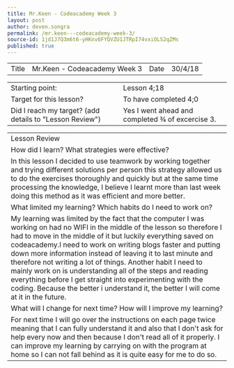```yaml
---
title: Mr.Keen - Codeacademy Week 3
layout: post
author: deven.songra
permalink: /mr.keen---codeacademy-week-3/
source-id: 1jd1J7Q3m6t6-yHKnv6FYQVZU1JTRpI74vxiOLS2qZMs
published: true
---
```

<table>
  <tr>
    <td>Title</td>
    <td>Mr.Keen - Codeacademy Week 3</td>
    <td>Date</td>
    <td>30/4/18</td>
  </tr>
</table>


<table>
  <tr>
    <td>Starting point:</td>
    <td>Lesson 4;18</td>
  </tr>
  <tr>
    <td>Target for this lesson?</td>
    <td>To have completed 4;0</td>
  </tr>
  <tr>
    <td>Did I reach my target? 
(add details to "Lesson Review")</td>
    <td> Yes I went ahead and completed ¾ of excercise 3.</td>
  </tr>
</table>


<table>
  <tr>
    <td>Lesson Review</td>
  </tr>
  <tr>
    <td>How did I learn? What strategies were effective? </td>
  </tr>
  <tr>
    <td>In this lesson I decided to use teamwork by working together and trying different solutions per person this strategy allowed us to do the exercises thoroughly and quickly but at the same time processing the knowledge, I believe I learnt more than last week doing this method as it was efficient and more better. </td>
  </tr>
  <tr>
    <td>What limited my learning? Which habits do I need to work on? </td>
  </tr>
  <tr>
    <td>My learning was limited by the fact that the computer I was working on had no WIFI in the middle of the lesson so therefore I had to move in the middle of it but luckily everything saved on codeacademy.I need to work on writing blogs faster and putting down more information instead of leaving it to last minute and therefore not writing a lot of things. Another  habit I need to mainly work on is understanding all of the steps and reading everything before I get straight into experimenting with the coding. Because the better i understand it, the better I will come at it in the future.</td>
  </tr>
  <tr>
    <td>What will I change for next time? How will I improve my learning?</td>
  </tr>
  <tr>
    <td>For next time I will go over the instructions on each page twice meaning that I can fully understand it and also that I don't ask for help every now and then because I don't read all of it properly. I can improve my learning by carrying on with the program at home so I can not fall behind as it is quite easy for me to do so.</td>
  </tr>
</table>


